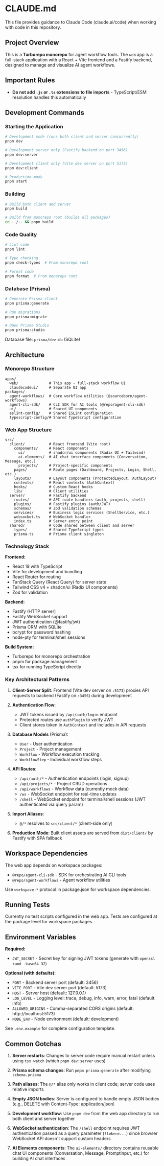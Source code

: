 # CLAUDE.md

This file provides guidance to Claude Code (claude.ai/code) when working with code in this repository.

## Project Overview

This is a **Turborepo monorepo** for agent workflow tools. The `web` app is a full-stack application with a React + Vite frontend and a Fastify backend, designed to manage and visualize AI agent workflows.

## Important Rules

- **Do not add `.js` or `.ts` extensions to file imports** - TypeScript/ESM resolution handles this automatically

## Development Commands

### Starting the Application

```bash
# Development mode (runs both client and server concurrently)
pnpm dev

# Development server only (Fastify backend on port 3456)
pnpm dev:server

# Development client only (Vite dev server on port 5173)
pnpm dev:client

# Production mode
pnpm start
```

### Building

```bash
# Build both client and server
pnpm build

# Build from monorepo root (builds all packages)
cd ../.. && pnpm build
```

### Code Quality

```bash
# Lint code
pnpm lint

# Type checking
pnpm check-types  # From monorepo root

# Format code
pnpm format  # From monorepo root
```

### Database (Prisma)

```bash
# Generate Prisma client
pnpm prisma:generate

# Run migrations
pnpm prisma:migrate

# Open Prisma Studio
pnpm prisma:studio
```

Database file: `prisma/dev.db` (SQLite)

## Architecture

### Monorepo Structure

```
apps/
  web/              # This app - full-stack workflow UI
  claudecodeui/     # Separate UI app
packages/
  agent-workflows/  # Core workflow utilities (@sourceborn/agent-workflows)
  agent-cli-sdk/    # CLI SDK for AI tools (@repo/agent-cli-sdk)
  ui/               # Shared UI components
  eslint-config/    # Shared ESLint configuration
  typescript-config/# Shared TypeScript configuration
```

### Web App Structure

```
src/
  client/           # React frontend (Vite root)
    components/     # React components
      ui/           # shadcn/ui components (Radix UI + Tailwind)
      ai-elements/  # AI chat interface components (Conversation, Message, etc.)
      projects/     # Project-specific components
    pages/          # Route pages (Dashboard, Projects, Login, Shell, etc.)
    layouts/        # Layout components (ProtectedLayout, AuthLayout)
    contexts/       # React contexts (AuthContext)
    hooks/          # Custom React hooks
    lib/            # Client utilities
  server/           # Fastify backend
    routes/         # API route handlers (auth, projects, shell)
    plugins/        # Fastify plugins (auth/JWT)
    schemas/        # Zod validation schemas
    services/       # Business logic services (ShellService, etc.)
    websocket.ts    # WebSocket handler
    index.ts        # Server entry point
  shared/           # Code shared between client and server
    types/          # Shared TypeScript types
    prisma.ts       # Prisma client singleton
```

### Technology Stack

**Frontend:**
- React 19 with TypeScript
- Vite for development and bundling
- React Router for routing
- TanStack Query (React Query) for server state
- Tailwind CSS v4 + shadcn/ui (Radix UI components)
- Zod for validation

**Backend:**
- Fastify (HTTP server)
- Fastify WebSocket support
- JWT authentication (@fastify/jwt)
- Prisma ORM with SQLite
- bcrypt for password hashing
- node-pty for terminal/shell sessions

**Build System:**
- Turborepo for monorepo orchestration
- pnpm for package management
- tsx for running TypeScript directly

### Key Architectural Patterns

1. **Client-Server Split**: Frontend (Vite dev server on `:5173`) proxies API requests to backend (Fastify on `:3456`) during development

2. **Authentication Flow**:
   - JWT tokens issued by `/api/auth/login` endpoint
   - Protected routes use `authPlugin` to verify JWT
   - Client stores token in `AuthContext` and includes in API requests

3. **Database Models** (Prisma):
   - `User` - User authentication
   - `Project` - Project management
   - `Workflow` - Workflow execution tracking
   - `WorkflowStep` - Individual workflow steps

4. **API Routes**:
   - `/api/auth/*` - Authentication endpoints (login, signup)
   - `/api/projects/*` - Project CRUD operations
   - `/api/workflows` - Workflow data (currently mock data)
   - `/ws` - WebSocket endpoint for real-time updates
   - `/shell` - WebSocket endpoint for terminal/shell sessions (JWT authenticated via query param)

5. **Import Aliases**:
   - `@/*` resolves to `src/client/*` (client-side only)

6. **Production Mode**: Built client assets are served from `dist/client/` by Fastify with SPA fallback

## Workspace Dependencies

The web app depends on workspace packages:
- `@repo/agent-cli-sdk` - SDK for orchestrating AI CLI tools
- `@repo/agent-workflows` - Agent workflow utilities

Use `workspace:*` protocol in package.json for workspace dependencies.

## Running Tests

Currently no test scripts configured in the web app. Tests are configured at the package level for workspace packages.

## Environment Variables

**Required:**
- `JWT_SECRET` - Secret key for signing JWT tokens (generate with `openssl rand -base64 32`)

**Optional (with defaults):**
- `PORT` - Backend server port (default: 3456)
- `VITE_PORT` - Vite dev server port (default: 5173)
- `HOST` - Server host (default: 127.0.0.1)
- `LOG_LEVEL` - Logging level: trace, debug, info, warn, error, fatal (default: info)
- `ALLOWED_ORIGINS` - Comma-separated CORS origins (default: http://localhost:5173)
- `NODE_ENV` - Node environment (default: development)

See `.env.example` for complete configuration template.

## Common Gotchas

1. **Server restarts**: Changes to server code require manual restart unless using `tsx watch` (which `pnpm dev:server` uses)

2. **Prisma schema changes**: Run `pnpm prisma:generate` after modifying `schema.prisma`

3. **Path aliases**: The `@/*` alias only works in client code; server code uses relative imports

4. **Empty JSON bodies**: Server is configured to handle empty JSON bodies (e.g., DELETE with Content-Type: application/json)

5. **Development workflow**: Use `pnpm dev` from the web app directory to run both client and server together

6. **WebSocket authentication**: The `/shell` endpoint requires JWT authentication passed as a query parameter (`?token=...`) since browser WebSocket API doesn't support custom headers

7. **AI Elements components**: The `ai-elements/` directory contains reusable chat UI components (Conversation, Message, PromptInput, etc.) for building AI chat interfaces
